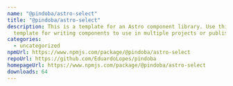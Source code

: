 ```yaml
---
name: "@pindoba/astro-select"
title: "@pindoba/astro-select"
description: This is a template for an Astro component library. Use this
  template for writing components to use in multiple projects or publish to NPM.
categories:
  - uncategorized
npmUrl: https://www.npmjs.com/package/@pindoba/astro-select
repoUrl: https://github.com/EduardoLopes/pindoba
homepageUrl: https://www.npmjs.com/package/@pindoba/astro-select
downloads: 64
---
```

